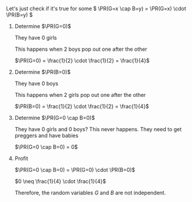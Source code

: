 Let's just check if it's true for some $ \PR(G=x \cap B=y) = \PR(G=x) \cdot \PR(B=y) $

1. Determine $\PR(G=0)$

   They have 0 girls

   This happens when 2 boys pop out one after the other

   $\PR(G=0) = \frac{1}{2} \cdot \frac{1}{2} = \frac{1}{4}$

2. Determine $\PR(B=0)$

   They have 0 boys

   This happens when 2 girls pop out one after the other

   $\PR(B=0) = \frac{1}{2} \cdot \frac{1}{2} = \frac{1}{4}$

3. Determine $\PR(G=0 \cap B=0)$

   They have 0 girls and 0 boys? This never happens. They need to get preggers and have babies

   $\PR(G=0 \cap B=0) = 0$

4. Profit

   $\PR(G=0 \cap B=0) = \PR(G=0) \cdot \PR(B=0)$

   $0 \neq \frac{1}{4} \cdot \frac{1}{4}$

   Therefore, the random variables $G$ and $B$ are not independent.
